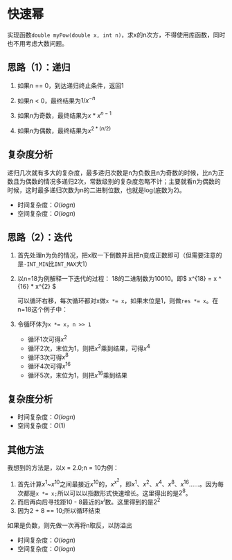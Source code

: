 # 快速幂

实现函数`double myPow(double x, int n)`，求x的n次方，不得使用库函数，同时也不用考虑大数问题。





## 思路（1）：递归

1. 如果n == 0，到达递归终止条件，返回1

2. 如果n < 0，最终结果为$1/x^{-n}$
   
3. 如果n为奇数，最终结果为$x * x ^ {n - 1}$
   
4. 如果n为偶数，最终结果为$x ^ {2*(n/2)}$



## 复杂度分析

递归几次就有多大的复杂度，最多递归次数是n为负数且n为奇数的时候，比n为正数且为偶数的情况多递归2次，常数级别的复杂度忽略不计；主要就看n为偶数的时候，这时最多递归次数为n的二进制位数，也就是log(底数为2)。

- 时间复杂度：$O(logn)$
- 空间复杂度：$O(logn)$

## 思路（2）：迭代

1. 首先处理n为负的情况，把x取一下倒数并且把n变成正数即可（但需要注意的是`-INT_MIN`比`INT_MAX`大1）

2. 以n=18为例解释一下迭代的过程： 18的二进制数为10010。即$ x^{18} = x ^ {16} * x^{2} $
   
   可以循环右移，每次循环都对x做`x *= x`，如果末位是1，则做`res *= x`。在n=18这个例子中：
   
3. 令循环体为`x *= x`，`n >> 1`

   - 循环1次可得$x^2$
   - 循环2次，末位为1，则把$x^2$乘到结果，可得$x^4$
   - 循环3次可得$x^8$
   - 循环4次可得$x^{16}$
   - 循环5次，末位为1，则把$x^{16}$乘到结果

## 复杂度分析

- 时间复杂度：$O(logn)$
- 空间复杂度：$O(1)$



## 其他方法

我想到的方法是，以x = 2.0;n = 10为例：

1. 首先计算$x^1$~$x^{10}$之间最接近$x^{10}$的，$x^{x^2}$，即$x^1$、$x^2$、$x^4$、$x^8$、$x^{16}$……。因为每次都是`x *= x;`所以可以以指数形式快速增长。这里得出的是$2^8$。
2. 而后再向后寻找距10 - 8最近的$x^i$数。这里得到的是$2^2$
3. 因为2 + 8 == 10;所以循环结束

如果是负数，则先做一次再将n取反，以防溢出

- 时间复杂度：$O(logn)$
- 空间复杂度：$O(logn)$